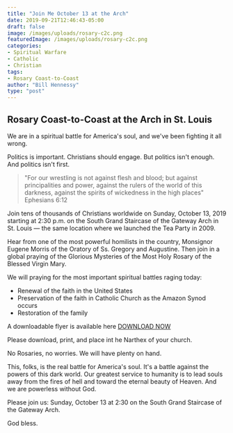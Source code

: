 ```yaml
---
title: "Join Me October 13 at the Arch"
date: 2019-09-21T12:46:43-05:00
draft: false
image: /images/uploads/rosary-c2c.png
featuredImage: /images/uploads/rosary-c2c.png
categories:
- Spiritual Warfare
- Catholic
- Christian
tags:
- Rosary Coast-to-Coast
author: "Bill Hennessy"
type: "post"
---
```


## Rosary Coast-to-Coast at the Arch in St. Louis

We are in a spiritual battle for America's soul, and we've been fighting it all wrong.

Politics is important. Christians should engage. But politics isn't enough. And politics isn't first. 

> "For our wrestling is not against flesh and blood; but against principalities and power, against the rulers of the world of this darkness, against the spirits of wickedness in the high places" Ephesians 6:12

Join tens of thousands of Christians worldwide on Sunday, October 13, 2019 starting at 2:30 p.m. on the South Grand Staircase of the Gateway Arch in St. Louis — the same location where we launched the Tea Party in 2009. 

Hear from one of the most powerful homilists in the country, Monsignor Eugene Morris of the Oratory of Ss. Gregory and Augustine. Then join in a global praying of the Glorious Mysteries of the Most Holy Rosary of the Blessed Virgin Mary.

We will praying for the most important spiritual battles raging today:

- Renewal of the faith in the United States
- Preservation of the faith in Catholic Church as the Amazon Synod occurs
- Restoration of the family

A downloadable flyer is available here [DOWNLOAD NOW](/images/ST-LOUIS-ROSARY-2019.pdf)

Please download, print, and place int he Narthex of your church.

No Rosaries, no worries. We will have plenty on hand. 

This, folks, is the real battle for America's soul. It's a battle against the powers of this dark world. Our greatest service to humanity is to lead souls away from the fires of hell and toward the eternal beauty of Heaven. And we are powerless without God. 

Please join us:
Sunday, October 13 at 2:30 on the South Grand Staircase of the Gateway Arch.

God bless.